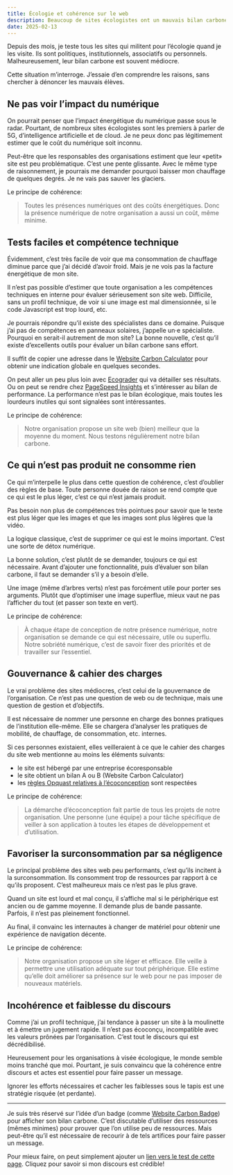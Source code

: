 ```yaml
---
title: Écologie et cohérence sur le web
description: Beaucoup de sites écologistes ont un mauvais bilan carbone. Comment comprendre cette incohérence et esquisser des pistes pour améliorer la situation?
date: 2025-02-13
---
```


Depuis des mois, je teste tous les sites qui militent pour l’écologie quand je les visite.
Ils sont politiques, institutionnels, associatifs ou personnels.
Malheureusement, leur bilan carbone est souvent médiocre.

Cette situation m’interroge.
J’essaie d’en comprendre les raisons, sans chercher à dénoncer les mauvais élèves.

## Ne pas voir l’impact du numérique

On pourrait penser que l’impact énergétique du numérique passe sous le radar.
Pourtant, de nombreux sites écologistes sont les premiers à parler de 5G, d’intelligence artificielle et de cloud.
Je ne peux donc pas légitimement estimer que le coût du numérique soit inconnu.

Peut-être que les responsables des organisations estiment que leur «petit» site est peu problématique.
C’est une pente glissante.
Avec le même type de raisonnement, je pourrais me demander pourquoi baisser mon chauffage de quelques degrés.
Je ne vais pas sauver les glaciers.

Le principe de cohérence:

> Toutes les présences numériques ont des coûts énergétiques.
> Donc la présence numérique de notre organisation a aussi un coût, même minime.

## Tests faciles et compétence technique

Évidemment, c’est très facile de voir que ma consommation de chauffage diminue parce que j’ai décidé d’avoir froid.
Mais je ne vois pas la facture énergétique de mon site.

Il n’est pas possible d’estimer que toute organisation a les compétences techniques en interne pour évaluer sérieusement son site web.
Difficile, sans un profil technique, de voir si une image est mal dimensionnée, si le code Javascript est trop lourd, etc.

Je pourrais répondre qu’il existe des spécialistes dans ce domaine.
Puisque j’ai pas de compétences en panneaux solaires, j’appelle un·e spécialiste.
Pourquoi en serait-il autrement de mon site?
La bonne nouvelle, c’est qu’il existe d’excellents outils pour évaluer un bilan carbone sans effort.

Il suffit de copier une adresse dans le [Website Carbon Calculator](https://www.websitecarbon.com/) pour obtenir une indication globale en quelques secondes.

On peut aller un peu plus loin avec [Ecograder](https://ecograder.com/) qui va détailler ses résultats.
Ou on peut se rendre chez [PageSpeed Insights](https://pagespeed.web.dev/) et s’intéresser au bilan de performance.
La performance n’est pas le bilan écologique, mais toutes les lourdeurs inutiles qui sont signalées sont intéressantes.

Le principe de cohérence:

> Notre organisation propose un site web (bien) meilleur que la moyenne du moment.
> Nous testons régulièrement notre bilan carbone.

## Ce qui n’est pas produit ne consomme rien

Ce qui m’interpelle le plus dans cette question de cohérence, c’est d’oublier des règles de base.
Toute personne douée de raison se rend compte que ce qui est le plus léger, c’est ce qui n’est jamais produit.

Pas besoin non plus de compétences très pointues pour savoir que le texte est plus léger que les images et que les images sont plus légères que la vidéo.

La logique classique, c’est de supprimer ce qui est le moins important.
C’est une sorte de détox numérique.

La bonne solution, c’est plutôt de se demander, toujours ce qui est nécessaire.
Avant d’ajouter une fonctionnalité, puis d’évaluer son bilan carbone, il faut se demander s’il y a besoin d’elle.

Une image (même d’arbres verts) n’est pas forcément utile pour porter ses arguments.
Plutôt que d’optimiser une image superflue, mieux vaut ne pas l’afficher du tout (et passer son texte en vert).

Le principe de cohérence:

> À chaque étape de conception de notre présence numérique, notre organisation se demande ce qui est nécessaire, utile ou superflu.
> Notre sobriété numérique, c’est de savoir fixer des priorités et de travailler sur l’essentiel.

## Gouvernance & cahier des charges

Le vrai problème des sites médiocres, c’est celui de la gouvernance de l’organisation.
Ce n’est pas une question de web ou de technique, mais une question de gestion et d’objectifs.

Il est nécessaire de nommer une personne en charge des bonnes pratiques de l’institution elle-même.
Elle se chargera d’analyser les pratiques de mobilité, de chauffage, de consommation, etc. internes.

Si ces personnes existaient, elles veilleraient à ce que le cahier des charges du site web mentionne au moins les éléments suivants:

- le site est hébergé par une entreprise écoresponsable
- le site obtient un bilan A ou B (Website Carbon Calculator)
- les [règles Opquast relatives à l’écoconception](https://checklists.opquast.com/fr/assurance-qualite-web/?tag=ecoconception) sont respectées

Le principe de cohérence:

> La démarche d’écoconception fait partie de tous les projets de notre organisation.
> Une personne (une équipe) a pour tâche spécifique de veiller à son application à toutes les étapes de développement et d’utilisation.

## Favoriser la surconsommation par sa négligence

Le principal problème des sites web peu performants, c’est qu’ils incitent à la surconsommation.
Ils consomment trop de ressources par rapport à ce qu’ils proposent.
C’est malheureux mais ce n’est pas le plus grave.

Quand un site est lourd et mal conçu, il s’affiche mal si le périphérique est ancien ou de gamme moyenne.
Il demande plus de bande passante.
Parfois, il n’est pas pleinement fonctionnel.

Au final, il convainc les internautes à changer de matériel pour obtenir une expérience de navigation décente.

Le principe de cohérence:

> Notre organisation propose un site léger et efficace.
> Elle veille à permettre une utilisation adéquate sur tout périphérique.
> Elle estime qu’elle doit améliorer sa présence sur le web pour ne pas imposer de nouveaux matériels.

## Incohérence et faiblesse du discours

Comme j’ai un profil technique, j’ai tendance à passer un site à la moulinette et à émettre un jugement rapide.
Il n’est pas écoconçu, incompatible avec les valeurs prônées par l’organisation.
C’est tout le discours qui est décrédibilisé.

Heureusement pour les organisations à visée écologique, le monde semble moins tranché que moi.
Pourtant, je suis convaincu que la cohérence entre discours et actes est essentiel pour faire passer un message.

Ignorer les efforts nécessaires et cacher les faiblesses sous le tapis est une stratégie risquée (et perdante).

----

Je suis très réservé sur l’idée d’un badge (comme [Website Carbon Badge](https://www.websitecarbon.com/badge/)) pour afficher son bilan carbone.
C’est discutable d’utiliser des ressources (mêmes minimes) pour prouver que l’on utilise peu de ressources.
Mais peut-être qu’il est nécessaire de recourir à de tels artifices pour faire passer un message.

Pour mieux faire, on peut simplement ajouter un [lien vers le test de cette page](https://www.websitecarbon.com/website/nicolasfriedli-ch-blog-ecologie-coherence/).
Cliquez pour savoir si mon discours est crédible!
